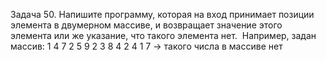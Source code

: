 Задача 50. Напишите программу, которая на вход принимает позиции элемента в двумерном массиве, и возвращает значение этого элемента или же указание, что такого элемента нет.
​
Например, задан массив:
1 4 7 2
5 9 2 3
8 4 2 4
1 7 -> такого числа в массиве нет